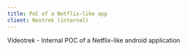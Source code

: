 ```yaml
---
title: PoC of a Netflix-like app
client: Nextrek (internal)
---
```


Videotrek - Internal POC of a Netflix-like android application
